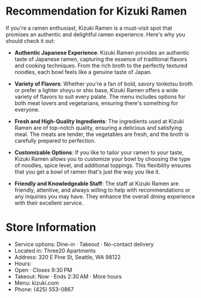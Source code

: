 
# Recommendation for Kizuki Ramen

If you're a ramen enthusiast, Kizuki Ramen is a must-visit spot that promises an authentic and delightful ramen experience. Here's why you should check it out:

- **Authentic Japanese Experience**: Kizuki Ramen provides an authentic taste of Japanese ramen, capturing the essence of traditional flavors and cooking techniques. From the rich broth to the perfectly textured noodles, each bowl feels like a genuine taste of Japan.

- **Variety of Flavors**: Whether you're a fan of bold, savory tonkotsu broth or prefer a lighter shoyu or shio base, Kizuki Ramen offers a wide variety of flavors to suit every palate. The menu includes options for both meat lovers and vegetarians, ensuring there's something for everyone.

- **Fresh and High-Quality Ingredients**: The ingredients used at Kizuki Ramen are of top-notch quality, ensuring a delicious and satisfying meal. The meats are tender, the vegetables are fresh, and the broth is carefully prepared to perfection.

- **Customizable Options**: If you like to tailor your ramen to your taste, Kizuki Ramen allows you to customize your bowl by choosing the type of noodles, spice level, and additional toppings. This flexibility ensures that you get a bowl of ramen that's just the way you like it.

- **Friendly and Knowledgeable Staff**: The staff at Kizuki Ramen are friendly, attentive, and always willing to help with recommendations or any inquiries you may have. They enhance the overall dining experience with their excellent service.

# Store Information

- Service options: Dine-in · Takeout · No-contact delivery
- Located in: Three20 Apartments
- Address: 320 E Pine St, Seattle, WA 98122
- Hours: 
- Open ⋅ Closes 9:30 PM
- Takeout: Now ⋅ Ends 2:30 AM · More hours
- Menu: kizuki.com
- Phone: (425) 553-0867
